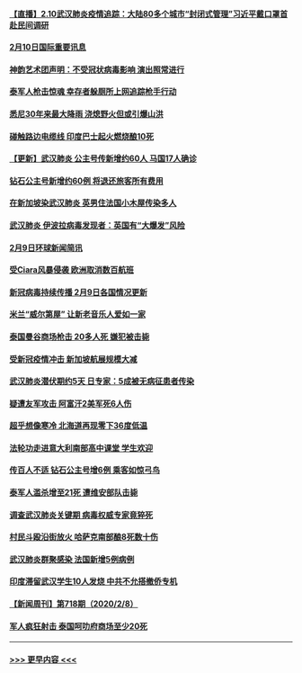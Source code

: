 #### [【直播】2.10武汉肺炎疫情追踪：大陆80多个城市“封闭式管理”习近平戴口罩首赴民间调研](../pages/prog202/a102773728.md?t=02102211) 
#### [2月10日国际重要讯息](../pages/prog202/a102773759.md?t=02102211) 
#### [神韵艺术团声明：不受冠状病毒影响 演出照常进行](../pages/prog202/a102773674.md?t=02102211) 
#### [泰军人枪击惊魂 幸存者躲厕所上网追踪枪手行动](../pages/prog202/a102773660.md?t=02102211) 
#### [悉尼30年来最大降雨 浇熄野火但或引爆山洪](../pages/prog202/a102773651.md?t=02102211) 
#### [碰触路边电缆线 印度巴士起火燃烧酿10死](../pages/prog202/a102773642.md?t=02102211) 
#### [【更新】武汉肺炎 公主号传新增约60人 马国17人确诊](../pages/prog202/a102770740.md?t=02102211) 
#### [钻石公主号新增约60例 将退还旅客所有费用](../pages/prog202/a102773601.md?t=02102211) 
#### [在新加坡染武汉肺炎 英男住法国小木屋传染多人](../pages/prog202/a102773485.md?t=02102211) 
#### [武汉肺炎 伊波拉病毒发现者：英国有“大爆发”风险](../pages/prog202/a102773474.md?t=02102211) 
#### [2月9日环球新闻简讯](../pages/prog202/a102773390.md?t=02102211) 
#### [受Ciara风暴侵袭 欧洲取消数百航班](../pages/prog202/a102773357.md?t=02102211) 
#### [新冠病毒持续传播 2月9日各国情况更新](../pages/prog202/a102773346.md?t=02102211) 
#### [米兰“威尔第屋” 让新老音乐人爱如一家](../pages/prog202/a102773245.md?t=02102211) 
#### [泰国曼谷商场枪击 20多人死 嫌犯被击毙](../pages/prog202/a102773230.md?t=02102211) 
#### [受新冠疫情冲击 新加坡航展规模大减](../pages/prog202/a102773207.md?t=02102211) 
#### [武汉肺炎潜伏期约5天 日专家：5成被无病征患者传染](../pages/prog202/a102773145.md?t=02102211) 
#### [疑遭友军攻击 阿富汗2美军死6人伤](../pages/prog202/a102773140.md?t=02102211) 
#### [超乎想像寒冷 北海道再现零下36度低温](../pages/prog202/a102773122.md?t=02102211) 
#### [法轮功走进意大利南部高中课堂 学生欢迎](../pages/prog202/a102773105.md?t=02102211) 
#### [传百人不适 钻石公主号增6例 乘客如惊弓鸟](../pages/prog202/a102773051.md?t=02102211) 
#### [泰军人滥杀增至21死 遭维安部队击毙](../pages/prog202/a102772913.md?t=02102211) 
#### [调查武汉肺炎关键期 病毒权威专家竟猝死](../pages/prog202/a102773033.md?t=02102211) 
#### [村民斗殴沿街放火 哈萨克南部酿8死数十伤](../pages/prog202/a102772980.md?t=02102211) 
#### [武汉肺炎群聚感染 法国新增5例病例](../pages/prog202/a102772957.md?t=02102211) 
#### [印度滞留武汉学生10人发烧 中共不允搭撤侨专机](../pages/prog202/a102772946.md?t=02102211) 
#### [【新闻周刊】第718期（2020/2/8）](../pages/prog202/a102772921.md?t=02102211) 
#### [军人疯狂射击 泰国呵叻府商场至少20死](../pages/prog202/a102772833.md?t=02102211) 

----
#### [ >>> 更早内容 <<< ](../indexes/prog202-earlier.md)
